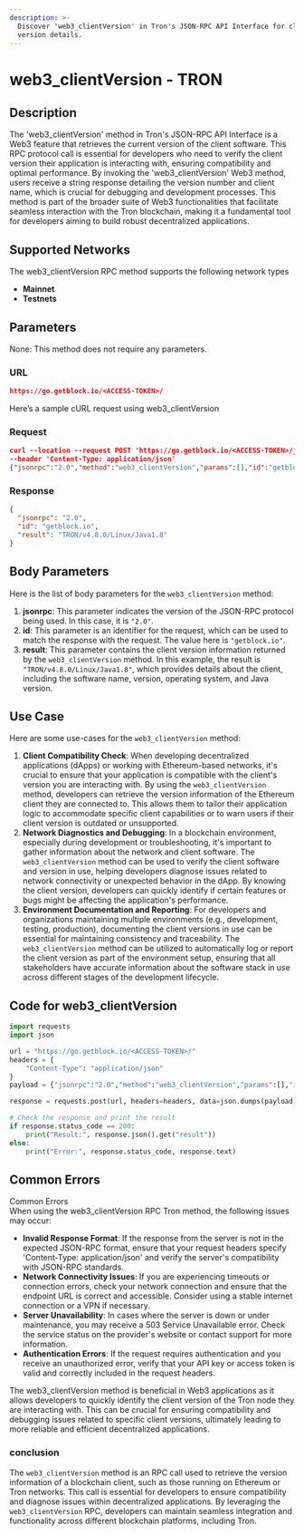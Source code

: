 ```yaml
---
description: >-
  Discover 'web3_clientVersion' in Tron's JSON-RPC API Interface for client
  version details.
---
```


# web3\_clientVersion - TRON

## Description

The 'web3\_clientVersion' method in Tron's JSON-RPC API Interface is a Web3 feature that retrieves the current version of the client software. This RPC protocol call is essential for developers who need to verify the client version their application is interacting with, ensuring compatibility and optimal performance. By invoking the 'web3\_clientVersion' Web3 method, users receive a string response detailing the version number and client name, which is crucial for debugging and development processes. This method is part of the broader suite of Web3 functionalities that facilitate seamless interaction with the Tron blockchain, making it a fundamental tool for developers aiming to build robust decentralized applications.

## Supported Networks

The web3\_clientVersion RPC method supports the following network types

* **Mainnet**
* **Testnets**

## Parameters

None: This method does not require any parameters.

### URL

```json
https://go.getblock.io/<ACCESS-TOKEN>/
```

Here’s a sample cURL request using web3\_clientVersion

### Request

```json
curl --location --request POST 'https://go.getblock.io/<ACCESS-TOKEN>/jsonrpc' 
--header 'Content-Type: application/json' 
{"jsonrpc":"2.0","method":"web3_clientVersion","params":[],"id":"getblock.io"}
```

### Response

```json
{
  "jsonrpc": "2.0",
  "id": "getblock.io",
  "result": "TRON/v4.8.0/Linux/Java1.8"
}
```

## Body Parameters

Here is the list of body parameters for the `web3_clientVersion` method:

1. **jsonrpc**: This parameter indicates the version of the JSON-RPC protocol being used. In this case, it is `"2.0"`.
2. **id**: This parameter is an identifier for the request, which can be used to match the response with the request. The value here is `"getblock.io"`.
3. **result**: This parameter contains the client version information returned by the `web3_clientVersion` method. In this example, the result is `"TRON/v4.8.0/Linux/Java1.8"`, which provides details about the client, including the software name, version, operating system, and Java version.

## Use Case

Here are some use-cases for the `web3_clientVersion` method:

1. **Client Compatibility Check**: When developing decentralized applications (dApps) or working with Ethereum-based networks, it's crucial to ensure that your application is compatible with the client's version you are interacting with. By using the `web3_clientVersion` method, developers can retrieve the version information of the Ethereum client they are connected to. This allows them to tailor their application logic to accommodate specific client capabilities or to warn users if their client version is outdated or unsupported.
2. **Network Diagnostics and Debugging**: In a blockchain environment, especially during development or troubleshooting, it's important to gather information about the network and client software. The `web3_clientVersion` method can be used to verify the client software and version in use, helping developers diagnose issues related to network connectivity or unexpected behavior in the dApp. By knowing the client version, developers can quickly identify if certain features or bugs might be affecting the application's performance.
3. **Environment Documentation and Reporting**: For developers and organizations maintaining multiple environments (e.g., development, testing, production), documenting the client versions in use can be essential for maintaining consistency and traceability. The `web3_clientVersion` method can be utilized to automatically log or report the client version as part of the environment setup, ensuring that all stakeholders have accurate information about the software stack in use across different stages of the development lifecycle.

## Code for web3\_clientVersion

```python
import requests
import json

url = "https://go.getblock.io/<ACCESS-TOKEN>/"
headers = {
    "Content-Type": "application/json"
}
payload = {"jsonrpc":"2.0","method":"web3_clientVersion","params":[],"id":"getblock.io"}

response = requests.post(url, headers=headers, data=json.dumps(payload))

# Check the response and print the result
if response.status_code == 200:
    print("Result:", response.json().get("result"))
else:
    print("Error:", response.status_code, response.text)
```

## Common Errors

Common Errors\
When using the web3\_clientVersion RPC Tron method, the following issues may occur:

* **Invalid Response Format**: If the response from the server is not in the expected JSON-RPC format, ensure that your request headers specify 'Content-Type: application/json' and verify the server's compatibility with JSON-RPC standards.
* **Network Connectivity Issues**: If you are experiencing timeouts or connection errors, check your network connection and ensure that the endpoint URL is correct and accessible. Consider using a stable internet connection or a VPN if necessary.
* **Server Unavailability**: In cases where the server is down or under maintenance, you may receive a 503 Service Unavailable error. Check the service status on the provider's website or contact support for more information.
* **Authentication Errors**: If the request requires authentication and you receive an unauthorized error, verify that your API key or access token is valid and correctly included in the request headers.

The web3\_clientVersion method is beneficial in Web3 applications as it allows developers to quickly identify the client version of the Tron node they are interacting with. This can be crucial for ensuring compatibility and debugging issues related to specific client versions, ultimately leading to more reliable and efficient decentralized applications.

### conclusion

The `web3_clientVersion` method is an RPC call used to retrieve the version information of a blockchain client, such as those running on Ethereum or Tron networks. This call is essential for developers to ensure compatibility and diagnose issues within decentralized applications. By leveraging the `web3_clientVersion` RPC, developers can maintain seamless integration and functionality across different blockchain platforms, including Tron.
